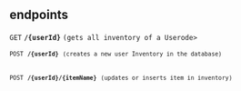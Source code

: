 ## endpoints

<summary><code>GET</code> <code><b>/{userId}</b></code> <code>(gets all inventory of a Userode></summary>
<summary><code>POST</code> <code><b>/{userId}</b></code> <code>(creates a new user Inventory in the database)</code></summary>

<summary><code>POST</code> <code><b>/{userId}/{itemName}</b></code> <code>(updates or inserts item in inventory)</code></summary>

<!-- ------------------------------------------------------------------------------------------

#### Creating new/overwriting existing stubs & proxy configs

<details>
 <summary><code>POST</code> <code><b>/</b></code> <code>(overwrites all in-memory stub and/or proxy-config)</code></summary>

##### Parameters

> | name      |  type     | data type               | description                                                           |
> |-----------|-----------|-------------------------|-----------------------------------------------------------------------|
> | None      |  required | object (JSON or YAML)   | N/A  |


##### Responses

> | http code     | content-type                      | response                                                            |
> |---------------|-----------------------------------|---------------------------------------------------------------------|
> | `201`         | `text/plain;charset=UTF-8`        | `Configuration created successfully`                                |
> | `400`         | `application/json`                | `{"code":"400","message":"Bad Request"}`                            |
> | `405`         | `text/html;charset=utf-8`         | None                                                                |

##### Example cURL

> ```javascript
>  curl -X POST -H "Content-Type: application/json" --data @post.json http://localhost:8889/
> ```

</details>

------------------------------------------------------------------------------------------ -->

